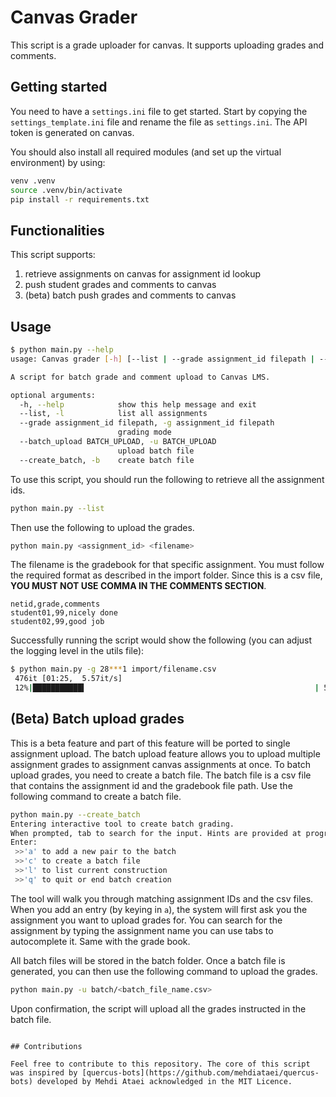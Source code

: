 # Canvas Grader

This script is a grade uploader for canvas. It supports uploading grades and comments.

## Getting started

You need to have a `settings.ini` file to get started. Start by copying the `settings_template.ini` file and rename the file as `settings.ini`. The API token is generated on canvas.

You should also install all required modules (and set up the virtual environment) by using:

```bash
venv .venv
source .venv/bin/activate
pip install -r requirements.txt
```

## Functionalities

This script supports:

1. retrieve assignments on canvas for assignment id lookup
2. push student grades and comments to canvas
3. (beta) batch push grades and comments to canvas

## Usage

```bash
$ python main.py --help
usage: Canvas grader [-h] [--list | --grade assignment_id filepath | --batch_upload BATCH_UPLOAD | --create_batch]

A script for batch grade and comment upload to Canvas LMS.

optional arguments:
  -h, --help            show this help message and exit
  --list, -l            list all assignments
  --grade assignment_id filepath, -g assignment_id filepath
                        grading mode
  --batch_upload BATCH_UPLOAD, -u BATCH_UPLOAD
                        upload batch file
  --create_batch, -b    create batch file
```

To use this script, you should run the following to retrieve all the assignment ids.

```bash
python main.py --list
```

Then use the following to upload the grades.

```bash
python main.py <assignment_id> <filename>
```

The filename is the gradebook for that specific assignment. You must follow the required format as described in the import folder. Since this is a csv file, **YOU MUST NOT USE COMMA IN THE COMMENTS SECTION**.

```
netid,grade,comments
student01,99,nicely done
student02,99,good job
```

Successfully running the script would show the following (you can adjust the logging level in the utils file):

```bash
$ python main.py -g 28***1 import/filename.csv
 476it [01:25,  5.57it/s]
 12%|███████████▍                                                   | 57/476 [00:21<02:13,  3.14it/s]
```

## (Beta) Batch upload grades
This is a beta feature and part of this feature will be ported to single assignment upload. The batch upload feature allows you to upload multiple assignment grades to assignment canvas assignments at once. To batch upload grades, you need to create a batch file. The batch file is a csv file that contains the assignment id and the gradebook file path. Use the following command to create a batch file.

```bash
python main.py --create_batch
Entering interactive tool to create batch grading.
When prompted, tab to search for the input. Hints are provided at program runtime.
Enter:
 >>'a' to add a new pair to the batch
 >>'c' to create a batch file
 >>'l' to list current construction
 >>'q' to quit or end batch creation
```

The tool will walk you through matching assignment IDs and the csv files. When you add an entry (by keying in `a`), the system will first ask you the assignment you want to upload grades for. You can search for the assignment by typing the assignment name you can use tabs to autocomplete it. Same with the grade book.

All batch files will be stored in the batch folder. Once a batch file is generated, you can then use the following command to upload the grades.

```bash
python main.py -u batch/<batch_file_name.csv>
```
Upon confirmation, the script will upload all the grades instructed in the batch file.

```

## Contributions

Feel free to contribute to this repository. The core of this script was inspired by [quercus-bots](https://github.com/mehdiataei/quercus-bots) developed by Mehdi Ataei acknowledged in the MIT Licence.
